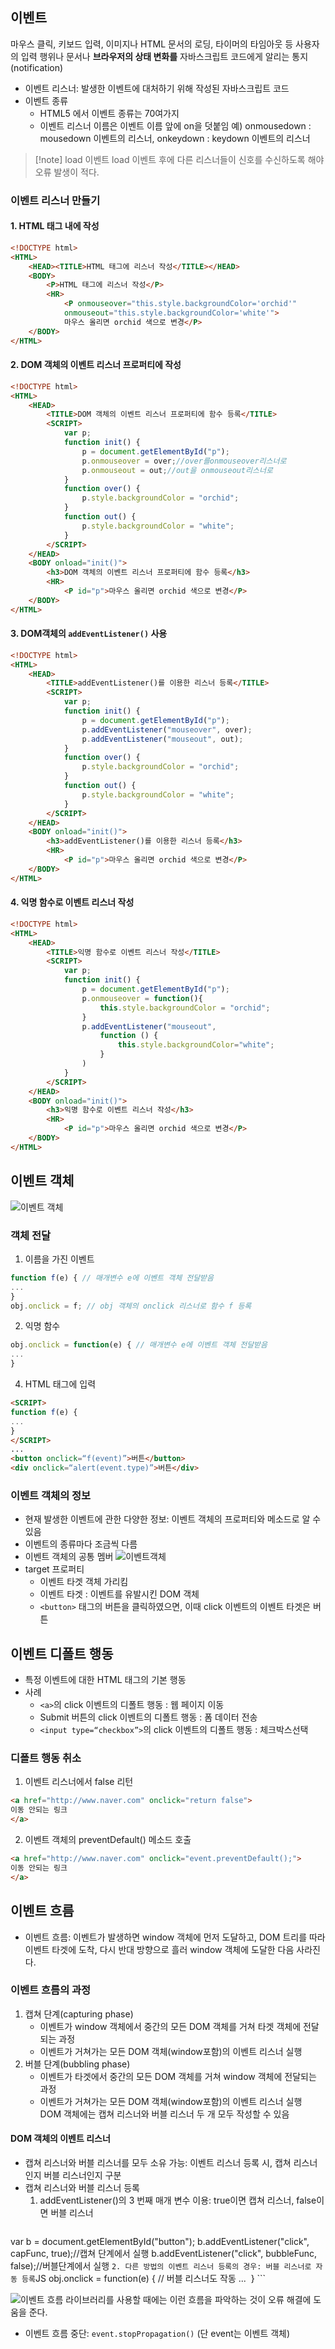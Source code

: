 ## 이벤트
마우스 클릭, 키보드 입력, 이미지나 HTML 문서의 로딩, 타이머의 타임아웃 등 사용자의 입력 행위나 문서나 **브라우저의 상태 변화를** 자바스크립트 코드에게 알리는 통지(notification)
- 이벤트 리스너: 발생한 이벤트에 대처하기 위해 작성된 자바스크립트 코드
- 이벤트 종류
	- HTML5 에서 이벤트 종류는 70여가지
	- 이벤트 리스너 이름은 이벤트 이름 앞에 on을 덧붙임
	예) onmousedown : mousedown 이벤트의 리스너, onkeydown : keydown 이벤트의 리스너

> [!note] load 이벤트
> load 이벤트 후에 다른 리스너들이 신호를 수신하도록 해야 오류 발생이 적다.
### 이벤트 리스너 만들기
#### 1. HTML 태그 내에 작성
```html
<!DOCTYPE html>
<HTML>
    <HEAD><TITLE>HTML 태그에 리스너 작성</TITLE></HEAD>
    <BODY>
        <P>HTML 태그에 리스너 작성</P>
        <HR>
            <P onmouseover="this.style.backgroundColor='orchid'"
            onmouseout="this.style.backgroundColor='white'">
            마우스 올리면 orchid 색으로 변경</P>
    </BODY>
</HTML>
```
#### 2. DOM 객체의 이벤트 리스너 프로퍼티에 작성
```html
<!DOCTYPE html>
<HTML>
    <HEAD>
        <TITLE>DOM 객체의 이벤트 리스너 프로퍼티에 함수 등록</TITLE>
        <SCRIPT>
            var p;
            function init() {
                p = document.getElementById("p");
                p.onmouseover = over;//over를onmouseover리스너로
                p.onmouseout = out;//out을 onmouseout리스너로 
            }
            function over() {
                p.style.backgroundColor = "orchid";
            }
            function out() {
                p.style.backgroundColor = "white";
            }
        </SCRIPT>
    </HEAD>
    <BODY onload="init()">
        <h3>DOM 객체의 이벤트 리스너 프로퍼티에 함수 등록</h3>
        <HR>
            <P id="p">마우스 올리면 orchid 색으로 변경</P>
    </BODY>
</HTML>
```
#### 3. DOM객체의 `addEventListener()` 사용
```html
<!DOCTYPE html>
<HTML>
    <HEAD>
        <TITLE>addEventListener()를 이용한 리스너 등록</TITLE>
        <SCRIPT>
            var p;
            function init() {
                p = document.getElementById("p");
                p.addEventListener("mouseover", over);
                p.addEventListener("mouseout", out);
            }
            function over() {
                p.style.backgroundColor = "orchid";
            }
            function out() {
                p.style.backgroundColor = "white";
            }
        </SCRIPT>
    </HEAD>
    <BODY onload="init()">
        <h3>addEventListener()를 이용한 리스너 등록</h3>
        <HR>
            <P id="p">마우스 올리면 orchid 색으로 변경</P>
    </BODY>
</HTML>
```
#### 4. 익명 함수로 이벤트 리스너 작성
```html
<!DOCTYPE html>
<HTML>
    <HEAD>
        <TITLE>익명 함수로 이벤트 리스너 작성</TITLE>
        <SCRIPT>
            var p;
            function init() {
                p = document.getElementById("p");
                p.onmouseover = function(){
                    this.style.backgroundColor = "orchid";
                }
                p.addEventListener("mouseout",
                    function () {
                        this.style.backgroundColor="white";
                    }
                )
            }
        </SCRIPT>
    </HEAD>
    <BODY onload="init()">
        <h3>익명 함수로 이벤트 리스너 작성</h3>
        <HR>
            <P id="p">마우스 올리면 orchid 색으로 변경</P>
    </BODY>
</HTML>
```
## 이벤트 객체
![이벤트 객체](https://onedrive.live.com/embed?resid=C4F97B3B64AE3E7A%218056&authkey=%21AJoV_X4dzjtgqO4&width=678&height=355)
### 객체 전달
1. 이름을 가진 이벤트 
```js
function f(e) { // 매개변수 e에 이벤트 객체 전달받음
...
} 
obj.onclick = f; // obj 객체의 onclick 리스너로 함수 f 등록
```
2. 익명 함수
```js
obj.onclick = function(e) { // 매개변수 e에 이벤트 객체 전달받음
... 
}
```
4. HTML 태그에 입력
```html
<SCRIPT>
function f(e) {
... 
}
</SCRIPT>
...
<button onclick=“f(event)”>버튼</button> 
<div onclick=“alert(event.type)”>버튼</div>
```
### 이벤트 객체의 정보
- 현재 발생한 이벤트에 관한 다양한 정보: 이벤트 객체의 프로퍼티와 메소드로 알 수 있음
- 이벤트의 종류마다 조금씩 다름
- 이벤트 객체의 공통 멤버
![이벤트객체](https://onedrive.live.com/embed?resid=C4F97B3B64AE3E7A%218058&authkey=%21AH2JX2pEXBGGZos&width=829&height=219)
- target 프로퍼티
	- 이벤트 타겟 객체 가리킴
	- 이벤트 타겟 : 이벤트를 유발시킨 DOM 객체
	- `<button>` 태그의 버튼을 클릭하였으면, 이때 click 이벤트의 이벤트 타겟은 버튼
## 이벤트 디폴트 행동
- 특정 이벤트에 대한 HTML 태그의 기본 행동
- 사례
	- `<a>`의 click 이벤트의 디폴트 행동 : 웹 페이지 이동
	- Submit 버튼의 click 이벤트의 디폴트 행동 : 폼 데이터 전송
	- `<input type=“checkbox”>`의 click 이벤트의 디폴트 행동 : 체크박스선택
### 디폴트 행동 취소
1. 이벤트 리스너에서 false 리턴
```html
<a href="http://www.naver.com" onclick="return false">
이동 안되는 링크
</a>
```
2. 이벤트 객체의 preventDefault() 메소드 호출
```html
<a href="http://www.naver.com" onclick="event.preventDefault();">
이동 안되는 링크
</a>
```
## 이벤트 흐름
- 이벤트 흐름: 이벤트가 발생하면 window 객체에 먼저 도달하고, DOM 트리를 따라 이벤트 타겟에 도착, 다시 반대 방향으로 흘러 window 객체에 도달한 다음 사라진다.
### 이벤트 흐름의 과정
1. 캡쳐 단계(capturing phase) 
	- 이벤트가 window 객체에서 중간의 모든 DOM 객체를 거쳐 타겟 객체에 전달되는 과정
	- 이벤트가 거쳐가는 모든 DOM 객체(window포함)의 이벤트 리스너 실행 
2. 버블 단계(bubbling phase) 
	- 이벤트가 타겟에서 중간의 모든 DOM 객체를 거쳐 window 객체에 전달되는 과정 
	- 이벤트가 거쳐가는 모든 DOM 객체(window포함)의 이벤트 리스너 실행 
DOM 객체에는 캡쳐 리스너와 버블 리스너 두 개 모두 작성할 수 있음
#### DOM 객체의 이벤트 리스너 
- 캡쳐 리스너와 버블 리스너를 모두 소유 가능: 이벤트 리스너 등록 시, 캡쳐 리스너인지 버블 리스너인지 구분
- 캡쳐 리스너와 버블 리스너 등록
	1. addEventListener()의 3 번째 매개 변수 이용: true이면 캡쳐 리스너, false이면 버블 리스너
	```JS	
var b = document.getElementById("button");
b.addEventListener("click", capFunc, true);//캡쳐 단계에서 실행
b.addEventListener("click", bubbleFunc, false);//버블단계에서 실행
	```
	2. 다른 방법의 이벤트 리스너 등록의 경우: 버블 리스너로 자동 등록
	```JS
obj.onclick = function(e) { // 버블 리스너도 작동
... 
}
	```

![이벤트 흐름](https://onedrive.live.com/embed?resid=C4F97B3B64AE3E7A%218057&authkey=%21AK2DN00e0qOH9P4&width=678&height=604)
라이브러리를 사용할 때에는 이런 흐름을 파악하는 것이 오류 해결에 도움을 준다.

- 이벤트 흐름 중단: `event.stopPropagation()` (단 event는 이벤트 객체)